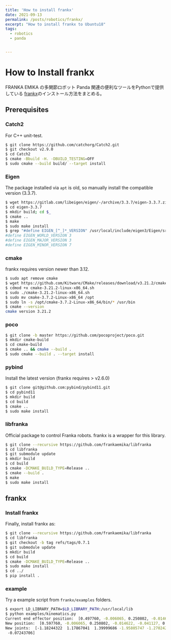 ```yaml
---
title: 'How to install frankx'
date: 2021-09-13
permalink: /posts/robotics/frankx/
excerpt: "How to install frankx to Ubuntu18"
tags:
  - robotics
  - panda


---
```


# How to Install frankx

FRANKA EMIKA の多関節ロボット Panda 関連の便利なツールをPythonで提供している [frankx](https://github.com/pantor/frankx)のインストール方法をまとめる。

## Prerequisites

### Catch2

For C++ unit-test.

```bash
$ git clone https://github.com/catchorg/Catch2.git
$ git checkout v2.9.0
$ cd Catch2
$ cmake -Bbuild -H. -DBUILD_TESTING=OFF
$ sudo cmake --build build/ --target install 
```

### Eigen

The package installed via `apt` is old, so manually install the compatible version (3.3.7).

```bash
$ wget https://gitlab.com/libeigen/eigen/-/archive/3.3.7/eigen-3.3.7.zip
$ cd eigen-3.3.7
$ mkdir build; cd $_
$ cmake ..
$ make
$ sudo make install
$ grep "#define EIGEN_[^_]*_VERSION" /usr/local/include/eigen3/Eigen/src/Core/util/Macros.h
#define EIGEN_WORLD_VERSION 3
#define EIGEN_MAJOR_VERSION 3
#define EIGEN_MINOR_VERSION 7
```

### cmake

frankx requires version newer than 3.12.

```bash
$ sudo apt remove cmake
$ wget https://github.com/Kitware/CMake/releases/download/v3.21.2/cmake-3.21.2-linux-x86_64.sh
$ cdmod +x cmake-3.21.2-linux-x86_64.sh
$ sudo ./cmake-3.21.2-linux-x86_64.sh
$ sudo mv cmake-3.7.2-Linux-x86_64 /opt
$ sudo ln -s /opt/cmake-3.7.2-Linux-x86_64/bin/* /usr/bin
$ cmake --version
cmake version 3.21.2
```

### poco

```bash
$ git clone -b master https://github.com/pocoproject/poco.git
$ mkdir cmake-build
$ cd cmake-build
$ cmake .. && cmake --build .
$ sudo cmake --build . --target install
```

### pybind

Install the latest version (frankx requires > v2.6.0)

```bash
$ git clone git@github.com:pybind/pybind11.git
$ cd pybind11 
$ mkdir build 
$ cd build 
$ cmake .. 
$ sudo make install
```

### libfranka

Official package to control Franka robots. frankx is a wrapper for this library.

```bash
$ git clone --recursive https://github.com/frankaemika/libfranka
$ cd libfranka
$ git submodule update
$ mkdir build
$ cd build
$ cmake -DCMAKE_BUILD_TYPE=Release ..
$ cmake --build .
$ make
$ sudo make install
```

## frankx

### Install frankx

Finally, install frankx as:

```bash
$ git clone --recursive https://github.com/frankaemika/libfranka
$ cd libfranka
$ git checkout -b tag refs/tags/0.7.1
$ git submodule update
$ mkdir build
$ cd build
$ cmake -DCMAKE_BUILD_TYPE=Release ..
$ sudo make install
$ cd ../
$ pip install .
```

### example

Try a example script from `frankx/examples` folders.

```bash
$ export LD_LIBRARY_PATH=$LD_LIBRARY_PATH:/usr/local/lib
$ python examples/kinematics.py 
Current end effector position:  [0.497760, -0.006065, 0.250802, -0.014622, -0.041127, 0.019817]
New position:  [0.597760, -0.006065, 0.250802, -0.014622, -0.041127, 0.019817]
New joints:  [-1.18244322  1.17867041  1.39999686 -1.95805747 -1.27024208  1.908651
 -0.07243706]
```